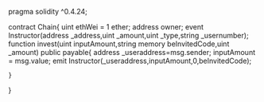 pragma solidity ^0.4.24;


contract Chain{
    uint ethWei = 1 ether;
    address owner;
 event Instructor(address _address,uint _amount,uint _type,string  _usernumber); 
   function invest(uint inputAmount,string memory  beInvitedCode,uint _amount) public payable{
          address _useraddress=msg.sender;
          inputAmount =  msg.value;
          emit Instructor(_useraddress,inputAmount,0,beInvitedCode);
         
    }

}

